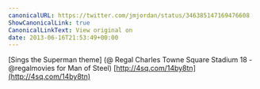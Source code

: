 ```yaml
---
canonicalURL: https://twitter.com/jmjordan/status/346385147169476608
ShowCanonicalLink: true
CanonicalLinkText: View original on
date: 2013-06-16T21:53:49+00:00
---
```

[Sings the Superman theme] (@ Regal Charles Towne Square Stadium 18 - @regalmovies for Man of Steel) [http://4sq.com/14by8tn](http://4sq.com/14by8tn)